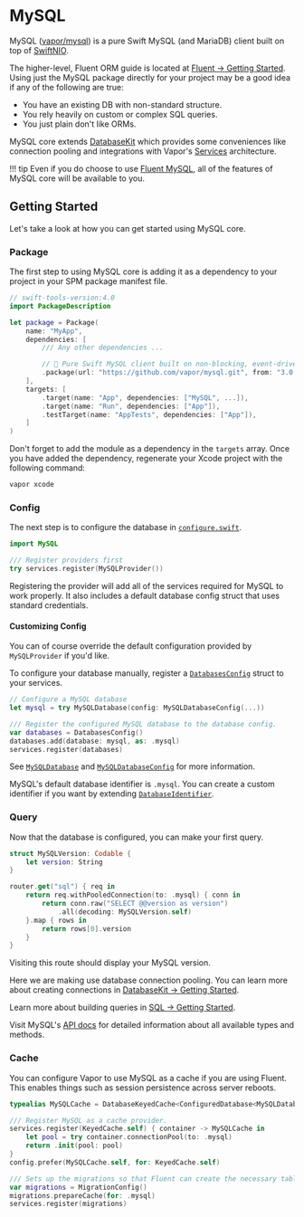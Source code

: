# MySQL

MySQL ([vapor/mysql](https://github.com/vapor/mysql)) is a pure Swift MySQL (and MariaDB) client built on top of [SwiftNIO](https://github.com/apple/swift-nio.git).

The higher-level, Fluent ORM guide is located at [Fluent &rarr; Getting Started](../fluent/getting-started.md). Using just the MySQL package directly for your project may be a good idea if any of the following are true:

- You have an existing DB with non-standard structure.
- You rely heavily on custom or complex SQL queries.
- You just plain don't like ORMs.

MySQL core extends [DatabaseKit](../database-kit/getting-started.md) which provides some conveniences like connection pooling and integrations with Vapor's [Services](../getting-started/services.md) architecture.

!!! tip
    Even if you do choose to use [Fluent MySQL](../fluent/getting-started.md), all of the features of MySQL core will be available to you.

## Getting Started

Let's take a look at how you can get started using MySQL core.

### Package

The first step to using MySQL core is adding it as a dependency to your project in your SPM package manifest file.

```swift
// swift-tools-version:4.0
import PackageDescription

let package = Package(
    name: "MyApp",
    dependencies: [
        /// Any other dependencies ...

        // 🐬 Pure Swift MySQL client built on non-blocking, event-driven sockets.
        .package(url: "https://github.com/vapor/mysql.git", from: "3.0.0"),
    ],
    targets: [
        .target(name: "App", dependencies: ["MySQL", ...]),
        .target(name: "Run", dependencies: ["App"]),
        .testTarget(name: "AppTests", dependencies: ["App"]),
    ]
)
```

Don't forget to add the module as a dependency in the `targets` array. Once you have added the dependency, regenerate your Xcode project with the following command:

```sh
vapor xcode
```

### Config

The next step is to configure the database in [`configure.swift`](../getting-started/structure.md#configureswift).

```swift
import MySQL

/// Register providers first
try services.register(MySQLProvider())
```

Registering the provider will add all of the services required for MySQL to work properly. It also includes a default database config struct that uses standard credentials.

#### Customizing Config

You can of course override the default configuration provided by `MySQLProvider` if you'd like. 

To configure your database manually, register a [`DatabasesConfig`](https://api.vapor.codes/database-kit/latest/DatabaseKit/Structs/DatabasesConfig.html) struct to your services.

```swift
// Configure a MySQL database
let mysql = try MySQLDatabase(config: MySQLDatabaseConfig(...))

/// Register the configured MySQL database to the database config.
var databases = DatabasesConfig()
databases.add(database: mysql, as: .mysql)
services.register(databases)
```

See [`MySQLDatabase`](https://api.vapor.codes/mysql/latest/MySQL/Classes/MySQLDatabase.html) and [`MySQLDatabaseConfig`](https://api.vapor.codes/mysql/latest/MySQL/Structs/MySQLDatabaseConfig.html) for more information.

MySQL's default database identifier is `.mysql`. You can create a custom identifier if you want by extending [`DatabaseIdentifier`](https://api.vapor.codes/database-kit/latest/DatabaseKit/Structs/DatabaseIdentifier.html). 

### Query

Now that the database is configured, you can make your first query.

```swift
struct MySQLVersion: Codable {
    let version: String
}

router.get("sql") { req in
    return req.withPooledConnection(to: .mysql) { conn in
        return conn.raw("SELECT @@version as version")
            .all(decoding: MySQLVersion.self)
    }.map { rows in
        return rows[0].version
    }
}
```

Visiting this route should display your MySQL version. 

Here we are making use database connection pooling. You can learn more about creating connections in [DatabaseKit &rarr; Getting Started](../database-kit/getting-started.md).

Learn more about building queries in [SQL &rarr; Getting Started](../sql/getting-started.md).

Visit MySQL's [API docs](https://api.vapor.codes/mysql/latest/MySQL/index.html) for detailed information about all available types and methods.

### Cache

You can configure Vapor to use MySQL as a cache if you are using Fluent. This enables things such as session persistence across server reboots.

```swift
typealias MySQLCache = DatabaseKeyedCache<ConfiguredDatabase<MySQLDatabase>>

/// Register MySQL as a cache provider.
services.register(KeyedCache.self) { container -> MySQLCache in
    let pool = try container.connectionPool(to: .mysql)
    return .init(pool: pool)
}
config.prefer(MySQLCache.self, for: KeyedCache.self)

/// Sets up the migrations so that Fluent can create the necessary tables.
var migrations = MigrationConfig()
migrations.prepareCache(for: .mysql)
services.register(migrations)
```
